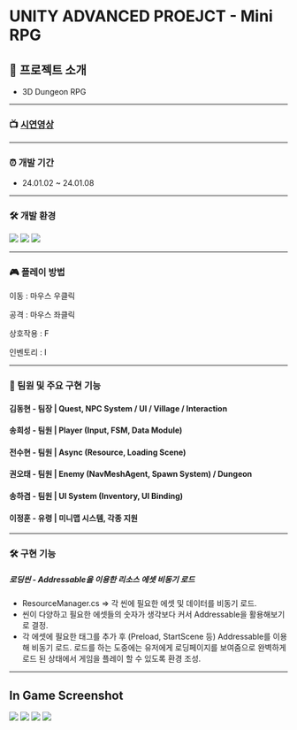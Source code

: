  # UNITY ADVANCED PROEJCT - Mini RPG

## 🎪 프로젝트 소개
- 3D Dungeon RPG
***
### 📺 [시연영상](https://www.youtube.com/watch?v=ZzmL-MVHuPk)
***
### ⏰ 개발 기간
- 24.01.02 ~ 24.01.08
***
### 🛠 개발 환경
<a><img src="https://img.shields.io/badge/csharp-512BD4?style=flat-square&logo=csharp&logoColor=white"/></a>
<a><img src="https://img.shields.io/badge/visualstudio-5C2D91?style=flat-square&logo=visualstudio&logoColor=white"/></a>
<a><img src="https://img.shields.io/badge/unity-000000?style=flat-square&logo=unity&logoColor=white"/></a>

***
### 🎮 플레이 방법

이동 : 마우스 우클릭

공격 : 마우스 좌클릭

상호작용 : F
  
인벤토리 : I

***
### 🤝 팀원 및 주요 구현 기능
#### 김동현 - 팀장 | Quest, NPC System / UI / Village / Interaction

#### 송희성 - 팀원 | Player (Input, FSM, Data Module)

#### 전수현 - 팀원 | Async (Resource, Loading Scene)

#### 권오태 - 팀원 | Enemy (NavMeshAgent, Spawn System) / Dungeon

#### 송하겸 - 팀원 | UI System (Inventory, UI Binding)

#### 이정훈 - 유령 | 미니맵 시스템, 각종 지원

***
### 🛠 구현 기능

##### 로딩씬 - Addressable을 이용한 리소스 에셋 비동기 로드
- ResourceManager.cs => 각 씬에 필요한 에셋 및 데이터를 비동기 로드. 
- 씬이 다양하고 필요한 에셋들의 숫자가 생각보다 커서 Addressable을 활용해보기로 결정.
- 각 에셋에 필요한 태그를 추가 후 (Preload, StartScene  등) Addressable를 이용해 비동기 로드. 로드를 하는 도중에는 유저에게 로딩페이지를 보여줌으로 완벽하게 로드 된 상태에서 게임을 플레이 할 수 있도록 환경 조성. 





---

## In Game Screenshot

![](https://i.imgur.com/VnCspNs.gif)
![](https://i.imgur.com/0XBBJo9.gif)
![](https://i.imgur.com/CjNdNh4.gif)
![](https://i.imgur.com/UqEdyHD.gif)
